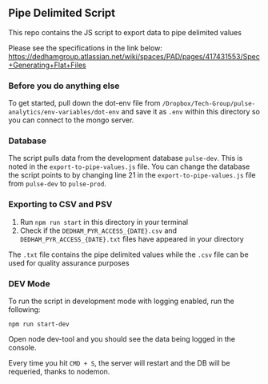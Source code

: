 ## Pipe Delimited Script
This repo contains the JS script to export data to pipe delimited values

Please see the specifications in the link below:
https://dedhamgroup.atlassian.net/wiki/spaces/PAD/pages/417431553/Spec+Generating+Flat+Files

### Before you do anything else
To get started, pull down the dot-env file from `/Dropbox/Tech-Group/pulse-analytics/env-variables/dot-env` and save it as `.env` within this directory so you can connect to the mongo server.

### Database
The script pulls data from the development database `pulse-dev`. This is noted in the `export-to-pipe-values.js` file. You can change the database the script points to by changing line 21 in the `export-to-pipe-values.js` file from `pulse-dev` to `pulse-prod`.

### Exporting to CSV and PSV
1. Run `npm run start` in this directory in your terminal
2. Check if the `DEDHAM_PYR_ACCESS_{DATE}.csv` and `DEDHAM_PYR_ACCESS_{DATE}.txt` files have appeared in your directory

The `.txt` file contains the pipe delimited values while the `.csv` file can be used for quality assurance purposes

### DEV Mode
To run the script in development mode with logging enabled, run the following:
```
npm run start-dev
```

Open node dev-tool and you should see the data being logged in the console.

Every time you hit `CMD + S`, the server will restart and the DB will be requeried, thanks to nodemon.
